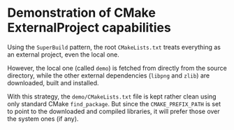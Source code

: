 Demonstration of CMake ExternalProject capabilities
===================================================

Using the `SuperBuild` pattern, the root `CMakeLists.txt` treats everything as an external project,
even the local one.

However, the local one (called `demo`) is fetched from directly from the source directory, while
the other external dependencies (`libpng` and `zlib`) are downloaded, built and installed.

With this strategy, the `demo/CMakeLists.txt` file is kept rather clean using only standard CMake
`find_package`. But since the `CMAKE_PREFIX_PATH` is set to point to the downloaded and compiled
libraries, it will prefer those over the system ones (if any).
